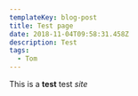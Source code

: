 ```yaml
---
templateKey: blog-post
title: Test page
date: 2018-11-04T09:58:31.458Z
description: Test
tags:
  - Tom
---
```

 This is a **test** test _site_
